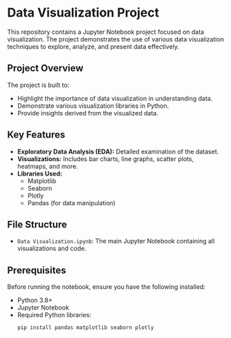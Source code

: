 # Data Visualization Project

This repository contains a Jupyter Notebook project focused on data visualization. The project demonstrates the use of various data visualization techniques to explore, analyze, and present data effectively.

## Project Overview

The project is built to:
- Highlight the importance of data visualization in understanding data.
- Demonstrate various visualization libraries in Python.
- Provide insights derived from the visualized data.

## Key Features

- **Exploratory Data Analysis (EDA):** Detailed examination of the dataset.
- **Visualizations:** Includes bar charts, line graphs, scatter plots, heatmaps, and more.
- **Libraries Used:**
  - Matplotlib
  - Seaborn
  - Plotly
  - Pandas (for data manipulation)

## File Structure

- `Data Visualization.ipynb`: The main Jupyter Notebook containing all visualizations and code.

## Prerequisites

Before running the notebook, ensure you have the following installed:

- Python 3.8+
- Jupyter Notebook
- Required Python libraries:
  ```bash
  pip install pandas matplotlib seaborn plotly

